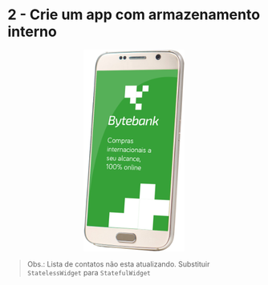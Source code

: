 # 2 - Crie um app com armazenamento interno

<p align="center">
    <img src="./mobile.png" width="200">
</p>

> Obs.: Lista de contatos não esta atualizando. Substituir `StatelessWidget` para `StatefulWidget`